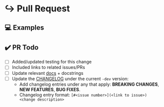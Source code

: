 <!---
Thanks for filing a pull request 😄 ! Before you submit, please read the following:

Search open/closed issues before submitting since someone might have pushed the same thing before!
-->

# ↪️ Pull Request

<!---
Provide a general summary of the pull request here
Please look for any issues that this PR resolves and tag them in the PR.
-->

## 💻 Examples

<!-- Examples help us understand the requested feature better -->

## ✔️ PR Todo

- [ ] Added/updated testing for this change
- [ ] Included links to related issues/PRs
- [ ] Update relevant [docs](https://github.com/Datatamer/tamr-client/tree/master/docs) + docstrings
- [ ] Update the [CHANGELOG](https://github.com/Datatamer/tamr-client/blob/master/CHANGELOG.md) under the current `-dev` version:
  - Add changelog entries under any that apply: **BREAKING CHANGES**, **NEW FEATURES**, **BUG FIXES**.
  - Changelog entry format: `[#<issue number>](<link to issue>) <change description>`
